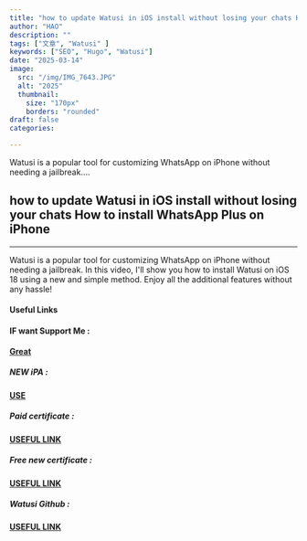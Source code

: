 ```yaml
---
title: "how to update Watusi in iOS install without losing your chats How to install WhatsApp Plus on iPhone"
author: "HAO"
description: ""
tags: ["文章", "Watusi" ]
keywords: ["SEO", "Hugo", "Watusi"]
date: "2025-03-14"
image:
  src: "/img/IMG_7643.JPG"
  alt: "2025"
  thumbnail:
    size: "170px"
    borders: "rounded"
draft: false
categories:

---
```


Watusi is a popular tool for customizing WhatsApp on iPhone without needing a jailbreak....
<!--more-->

## **how to update Watusi in iOS install without losing your chats How to install WhatsApp Plus on iPhone**

---

Watusi is a popular tool for customizing WhatsApp on iPhone without needing a jailbreak. In this video, I'll show you how to install Watusi on iOS 18 using a new and simple method. Enjoy all the additional features without any hassle!

#### **Useful Links**

#### **<and font style="background: "> IF want Support Me :</font>** 
**[ Great](https://www.paypal.me/haotech)**

##### **<and font style="background: "> NEW iPA : </font>** 
**[USE](https://www.patreon.com/hao8?utm_medium=unknown&utm_source=join_link&utm_campaign=creatorshare_creator&utm_content=copyLink)**

##### **<font style="background:  "> Paid certificate :</font>** 
**[ USEFUL LINK](https://jiun8631.pages.dev/post/feather250309/)**

##### **<font style="background:  "> Free new certificate :</font>** 
**[ USEFUL LINK ](https://jiun8631.pages.dev/post/esign_0226/)**

##### **<font style="background:  "> Watusi Github :</font>** 
**[ USEFUL LINK](https://github.com/FouadRaheb/Watusi-for-WhatsApp)**